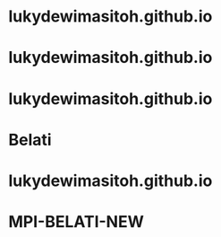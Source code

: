 # lukydewimasitoh.github.io
# lukydewimasitoh.github.io
# lukydewimasitoh.github.io
# Belati
# lukydewimasitoh.github.io
# MPI-BELATI-NEW
